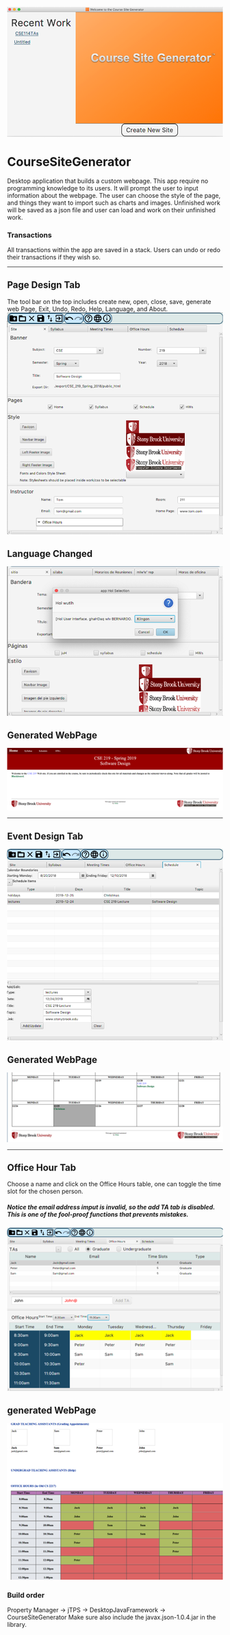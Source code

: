 ![](App.png)

CourseSiteGenerator
========
Desktop application that builds a custom webpage. This app require no programming knowledge to its users. It will prompt the user to input information about the webpage. The user can choose the style of the page, and things they want to import such as charts and images. Unfinished work will be saved as a json file and user can load and work on their unfinished work. 

### Transactions
All transactions within the app are saved in a stack. Users can undo or redo their transactions if they wish so.

***
## Page Design Tab

The tool bar on the top includes create new, open, close, save, generate web Page, Exit, Undo, Redo, Help, Language, and About.
![](PageDesign.png)

## Language Changed
![](Language.png)
## Generated WebPage 
![](FirstPage.png)

*** 
## Event Design Tab
![](Event.png)
## Generated WebPage
![](Schedule.png)

***
## Office Hour Tab
Choose a name and click on the Office Hours table, one can toggle the time slot for the chosen person.
##### Notice the email address imput is invalid, so the add TA tab is disabled. This is one of the fool-proof functions that prevents mistakes.
![](OfficeHourApp.png)

## generated WebPage
![](OfficeHour.png)

### Build order
Property Manager -> jTPS -> DesktopJavaFramework -> CourseSiteGenerator
Make sure also include the javax.json-1.0.4.jar in the library.